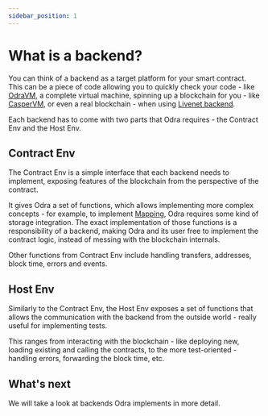 ```yaml
---
sidebar_position: 1
---
```


# What is a backend?

You can think of a backend as a target platform for your smart contract.
This can be a piece of code allowing you to quickly check your code - like [OdraVM](02-odra-vm.md),
a complete virtual machine, spinning up a blockchain for you - like [CasperVM](03-casper.md),
or even a real blockchain - when using [Livenet backend](03-casper.md).

Each backend has to come with two parts that Odra requires - the Contract Env and the Host Env.

## Contract Env
The Contract Env is a simple interface that each backend needs to implement,
exposing features of the blockchain from the perspective of the contract.

It gives Odra a set of functions, which allows implementing more complex concepts -
for example, to implement [Mapping](../basics/05-storage-interaction.md),
Odra requires some kind of storage integration.
The exact implementation of those functions is a responsibility of a backend,
making Odra and its user free to implement the contract logic,
instead of messing with the blockchain internals.

Other functions from Contract Env include handling transfers, addresses, block time, errors and events.

## Host Env
Similarly to the Contract Env, the Host Env exposes a set of functions that allows the communication with
the backend from the outside world - really useful for implementing tests.

This ranges from interacting with the blockchain - like deploying new, loading existing and calling the contracts,
to the more test-oriented - handling errors, forwarding the block time, etc.

## What's next
We will take a look at backends Odra implements in more detail.